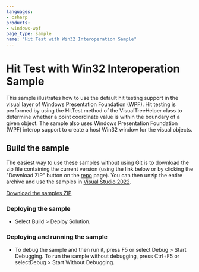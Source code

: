 ```yaml
---
languages:
- csharp
products:
- windows-wpf
page_type: sample
name: "Hit Test with Win32 Interoperation Sample"
---
```

# Hit Test with Win32 Interoperation Sample
This sample illustrates how to use the default hit testing support in the visual layer of Windows Presentation Foundation (WPF). Hit testing is performed by using the HitTest method of the VisualTreeHelper class to determine whether a point coordinate value is within the boundary of a given object. The sample also uses Windows Presentation Foundation (WPF) interop support to create a host Win32 window for the visual objects.

## Build the sample
The easiest way to use these samples without using Git is to download the zip file containing the current version (using the link below or by clicking the "Download ZIP" button on the [repo](https://github.com/microsoft/WPF-Samples?tab=readme-ov-file) page). You can then unzip the entire archive and use the samples in [Visual Studio 2022](https://www.visualstudio.com/wpf-vs).

[Download the samples ZIP](../../../../archive/main.zip)

### Deploying the sample
- Select Build > Deploy Solution. 

### Deploying and running the sample
- To debug the sample and then run it, press F5 or select Debug >  Start Debugging. To run the sample without debugging, press Ctrl+F5 or selectDebug > Start Without Debugging. 


